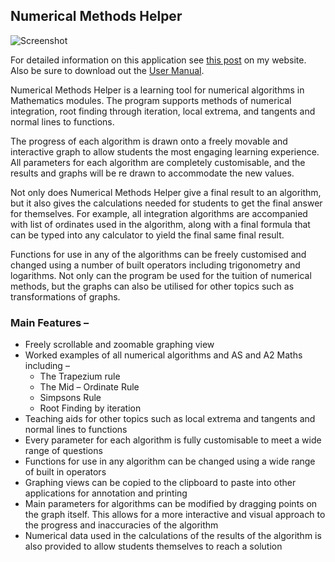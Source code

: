 ## Numerical Methods Helper

![Screenshot](http://ryanharrison.co.uk/apps/numericalmethodshelper/numericalmethodshelper.jpg)

For detailed information on this application see [this post](http://ryanharrison.co.uk/2013/numerical-methods-helper/) on my website. Also be sure to download out the [User Manual](http://ryanharrison.co.uk/apps/numericalmethodshelper/User%20Manual.docx).

Numerical Methods Helper is a learning tool for numerical algorithms in Mathematics modules. The program supports methods of numerical integration, root finding through iteration, local extrema, and tangents and normal lines to functions.

The progress of each algorithm is drawn onto a freely movable and interactive graph to allow students the most engaging learning experience. All parameters for each algorithm are completely customisable, and the results and graphs will be re drawn to accommodate the new values.

Not only does Numerical Methods Helper give a final result to an algorithm, but it also gives the calculations needed for students to get the final answer for themselves. For example, all integration algorithms are accompanied with list of ordinates used in the algorithm, along with a final formula that can be typed into any calculator to yield the final same final result.

Functions for use in any of the algorithms can be freely customised and changed using a number of built operators including trigonometry and logarithms. Not only can the program be used for the tuition of numerical methods, but the graphs can also be utilised for other topics such as transformations of graphs.

### Main Features –

* Freely scrollable and zoomable graphing view
* Worked examples of all numerical algorithms and AS and A2 Maths including –
    * The Trapezium rule
    * The Mid – Ordinate Rule
    * Simpsons Rule
    * Root Finding by iteration
* Teaching aids for other topics such as local extrema and tangents and normal lines to functions
* Every parameter for each algorithm is fully customisable to meet a wide range of questions
* Functions for use in any algorithm can be changed using a wide range of built in operators
* Graphing views can be copied to the clipboard to paste into other applications for annotation and printing
* Main parameters for algorithms can be modified by dragging points on the graph itself. This allows for a more interactive and visual   approach to the progress and inaccuracies of the algorithm
* Numerical data used in the calculations of the results of the algorithm is also provided to allow students themselves to reach a solution
